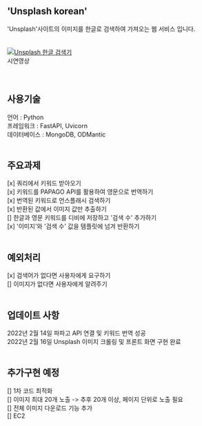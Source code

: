 ## 'Unsplash korean'
'Unsplash'사이트의 이미지를 한글로 검색하여 가져오는 웹 서비스 입니다. </br> </br> </br>
[![Unsplash 한글 검색기](https://user-images.githubusercontent.com/76890895/154288593-acbc3ba9-59d0-4d87-8eb6-629b5ed2f267.png)](https://youtu.be/m61ROPZI9nQ)
 </br>
 시연영상
 </br>
  </br>
   </br>
 
## 사용기술
언어 : Python </br>
프레임워크 : FastAPI, Uvicorn</br>
데이터베이스 : MongoDB, ODMantic</br>
</br>
## 주요과제 
[x] 쿼리에서 키워드 받아오기</br>
[x] 키워드를 PAPAGO API를 활용하여 영문으로 번역하기</br>
[x] 번역된 키워드로 언스플래시 검색하기</br>
[x] 반환된 값에서 이미지 값만 추출하기</br>
[] 한글과 영문 키워드를 디비에 저장하고 '검색 수' 추가하기</br>
[x] '이미지'와 '검색 수' 값을 템플릿에 넘겨 반환하기</br>
</br>

## 예외처리
[x] 검색어가 없다면 사용자에게 요구하기</br>
[] 이미지가 없다면 사용자에게 알려주기</br>
</br>
## 업데이트 사항
2022년 2월 14일 파파고 API 연결 및 키워드 번역 성공</br>
2022년 2월 16일 Unsplash 이미지 크롤링 및 프론트 화면 구현 완료</br>
</br>
## 추가구현 예정
[] 1차 코드 최적화</br>
[] 이미지 최대 20개 노출 -> 추후 20개 이상, 페이지 단위로 노출 필요</br>
[] 전체 이미지 다운로드 기능 추가</br>
[] EC2 
